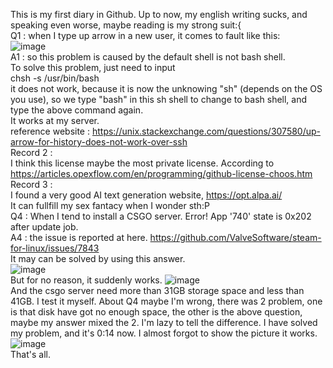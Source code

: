 This is my first diary in Github. Up to now, my english writing sucks, and speaking even worse, maybe reading is my strong suit:{  
Q1 : when I type up arrow in a new user, it comes to fault like this:  
  ![image](https://user-images.githubusercontent.com/50364332/205663885-1ee60dfe-bb1f-477b-b01a-857fba4c1547.png)  
A1 : so this problem is caused by the default shell is not bash shell.  
  To solve this problem, just need to input  
            chsh -s /usr/bin/bash  
  it does not work, because it is now the unknowing "sh" (depends on the OS you use), so we type "bash" in this sh shell to change to bash shell, and type the above command again.  
  It works at my server.  
  reference website : https://unix.stackexchange.com/questions/307580/up-arrow-for-history-does-not-work-over-ssh  
Record 2 :  
  I think this license maybe the most private license. According to https://articles.opexflow.com/en/programming/github-license-choos.htm  
Record 3 :  
  I found a very good AI text generation website, https://opt.alpa.ai/  
  It can fullfill my sex fantacy when I wonder sth:P  
Q4 : When I tend to install a CSGO server. Error! App '740' state is 0x202 after update job.  
A4 : the issue is reported at here. https://github.com/ValveSoftware/steam-for-linux/issues/7843  
  It may can be solved by using this answer.  
  ![image](https://user-images.githubusercontent.com/50364332/205685373-7f0e7e33-1789-4576-834b-02d39c774f3f.png)  
  But for no reason, it suddenly works.  ![image](https://user-images.githubusercontent.com/50364332/205684400-bbb5ad12-8b7a-4094-a6e5-1cb262d32cfc.png)  
  And the csgo server need more than 31GB storage space and less than 41GB. I test it myself.
  About Q4 maybe I'm wrong, there was 2 problem, one is that disk have got no enough space, the other is the above question, maybe my answer mixed the 2. I'm lazy to tell the difference. I have solved my problem, and it's 0:14 now.
  I almost forgot to show the picture it works.![image](https://user-images.githubusercontent.com/50364332/205687384-62fc3f5a-03f2-4e76-961a-f1227239472c.png)  
That's all.


